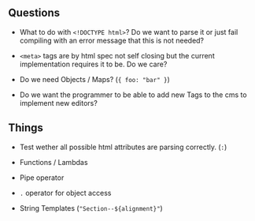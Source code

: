 ## Questions

- What to do with `<!DOCTYPE html>`? Do we want to parse it or just fail compiling with an error message that this is
  not needed?

- `<meta>` tags are by html spec not self closing but the current implementation requires it to be. Do we care?

- Do we need Objects / Maps? (`{ foo: "bar" }`)

- Do we want the programmer to be able to add new Tags to the cms to implement new editors?

## Things

- Test wether all possible html attributes are parsing correctly. (`:`)

- Functions / Lambdas

- Pipe operator

- `.` operator for object access

- String Templates (`"Section--${alignment}"`)
